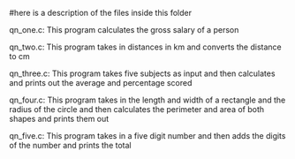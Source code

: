 #here is a description of the files inside this folder



qn_one.c:
This program calculates the gross salary of a person

qn_two.c:
This program takes in distances in km and converts the distance to cm

qn_three.c:
This program takes five subjects as input and then calculates and prints out the average and percentage scored

qn_four.c:
This program takes in the length and width of a rectangle and the radius of the circle and then calculates the perimeter and area of both shapes and prints them out

qn_five.c:
This program takes in a five digit number and then adds the digits of the number and prints the total


